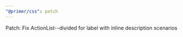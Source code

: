 ```yaml
---
"@primer/css": patch
---
```


Patch: Fix ActionList--divided for label with inline description scenarios
